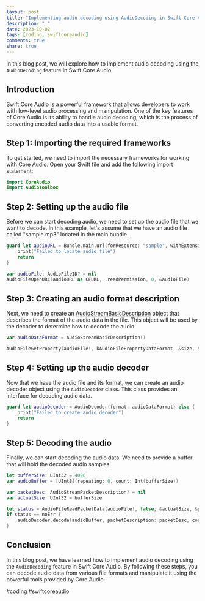 ```yaml
---
layout: post
title: "Implementing audio decoding using AudioDecoding in Swift Core Audio"
description: " "
date: 2023-10-02
tags: [coding, swiftcoreaudio]
comments: true
share: true
---
```


In this blog post, we will explore how to implement audio decoding using the `AudioDecoding` feature in Swift Core Audio.

## Introduction

Swift Core Audio is a powerful framework that allows developers to work with low-level audio processing and manipulation. One of the key features of Core Audio is its ability to handle audio decoding, which is the process of converting encoded audio data into a usable format.

## Step 1: Importing the required frameworks

To get started, we need to import the necessary frameworks for working with Core Audio. Open your Swift file and add the following import statement:

```swift
import CoreAudio
import AudioToolbox
```

## Step 2: Setting up the audio file

Before we can start decoding audio, we need to set up the audio file that we want to decode. In this example, let's assume that we have an audio file called "sample.mp3" located in the main bundle.

```swift
guard let audioURL = Bundle.main.url(forResource: "sample", withExtension: "mp3") else {
    print("Failed to locate audio file")
    return
}

var audioFile: AudioFileID? = nil
AudioFileOpenURL(audioURL as CFURL, .readPermission, 0, &audioFile)
```

## Step 3: Creating an audio format description

Next, we need to create an [AudioStreamBasicDescription](https://developer.apple.com/documentation/coreaudio/audiostreambasicdescription) object that describes the format of the audio data in the file. This object will be used by the decoder to determine how to decode the audio.

```swift
var audioDataFormat = AudioStreamBasicDescription()

AudioFileGetProperty(audioFile!, kAudioFilePropertyDataFormat, &size, &audioDataFormat)
```

## Step 4: Setting up the audio decoder

Now that we have the audio file and its format, we can create an audio decoder object using the `AudioDecoder` class. This class provides an interface for decoding audio data.

```swift
guard let audioDecoder = AudioDecoder(format: audioDataFormat) else {
    print("Failed to create audio decoder")
    return
}
```

## Step 5: Decoding the audio

Finally, we can start decoding the audio data. We need to provide a buffer that will hold the decoded audio samples.

```swift
let bufferSize: UInt32 = 4096
var audioBuffer = [UInt8](repeating: 0, count: Int(bufferSize))

var packetDesc: AudioStreamPacketDescription? = nil
var actualSize: UInt32 = bufferSize

let status = AudioFileReadPacketData(audioFile!, false, &actualSize, &packetDesc, 0, &bufferSize, &audioBuffer)
if status == noErr {
    audioDecoder.decode(audioBuffer, packetDescription: packetDesc, count: actualSize)
}
```

## Conclusion

In this blog post, we have learned how to implement audio decoding using the `AudioDecoding` feature in Swift Core Audio. By following these steps, you can decode audio data from various file formats and manipulate it using the powerful tools provided by Core Audio.

#coding #swiftcoreaudio